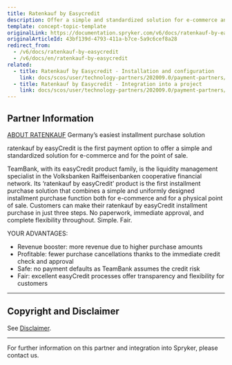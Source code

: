 ```yaml
---
title: Ratenkauf by Easycredit
description: Offer a simple and standardized solution for e-commerce and for the point of sale by integrating Ratenkauf by Easycredit into the Spryker Commerce OS.
template: concept-topic-template
originalLink: https://documentation.spryker.com/v6/docs/ratenkauf-by-easycredit
originalArticleId: 43bf139d-4793-411a-b7ce-5a9c6cef8a28
redirect_from:
  - /v6/docs/ratenkauf-by-easycredit
  - /v6/docs/en/ratenkauf-by-easycredit
related:
  - title: Ratenkauf by Easycredit - Installation and configuration
    link: docs/scos/user/technology-partners/202009.0/payment-partners/ratenkauf-by-easycredit/ratenkauf-by-easycredit-installation-and-configuration.html
  - title: Ratenkauf by Easycredit - Integration into a project
    link: docs/scos/user/technology-partners/202009.0/payment-partners/ratenkauf-by-easycredit/ratenkauf-by-easycredit-integration-into-a-project.html
---
```


## Partner Information
[ABOUT RATENKAUF](https://www.easycredit-ratenkauf.de/)
Germany’s easiest installment purchase solution

ratenkauf by easyCredit is the first payment option to offer a simple and standardized solution for e-commerce and for the point of sale.

TeamBank, with its easyCredit product family, is the liquidity management specialist in the Volksbanken Raiffeisenbanken cooperative financial network. Its ‘ratenkauf by easyCredit’ product is the first installment purchase solution that combines a simple and uniformly designed installment purchase function both for e-commerce and for a physical point of sale. Customers can make their ratenkauf by easyCredit installment purchase in just three steps. No paperwork, immediate approval, and complete flexibility throughout. Simple. Fair.

YOUR ADVANTAGES:

* Revenue booster: more revenue due to higher purchase amounts
* Profitable: fewer purchase cancellations thanks to the immediate credit check and approval
* Safe: no payment defaults as TeamBank assumes the credit risk
* Fair: excellent easyCredit processes offer transparency and flexibility for customers

---

## Copyright and Disclaimer

See [Disclaimer](https://github.com/spryker/spryker-documentation).

---
For further information on this partner and integration into Spryker, please contact us.

<div class="hubspot-form js-hubspot-form" data-portal-id="2770802" data-form-id="163e11fb-e833-4638-86ae-a2ca4b929a41" id="hubspot-1"></div>
